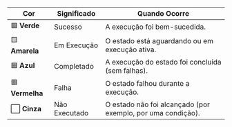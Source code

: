 | **Cor**         | **Significado** | **Quando Ocorre**                                           |
| --------------- | --------------- | ----------------------------------------------------------- |
| 🟩 **Verde**    | Sucesso         | A execução foi bem-sucedida.                                |
| 🟨 **Amarela**  | Em Execução     | O estado está aguardando ou em execução ativa.              |
| 🟦 **Azul**     | Completado      | A execução do estado foi concluída (sem falhas).            |
| 🟥 **Vermelha** | Falha           | O estado falhou durante a execução.                         |
| ⬜ **Cinza**    | Não Executado   | O estado não foi alcançado (por exemplo, por uma condição). |
